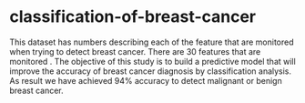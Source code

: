 # classification-of-breast-cancer
This dataset has numbers describing each of the feature that are monitored when trying to detect breast cancer. There are 30 features that are monitored . 
The objective of this study is to build a predictive model that will improve the accuracy of breast cancer diagnosis by classification analysis. 
As result we have achieved 94% accuracy to detect malignant or benign breast cancer.
